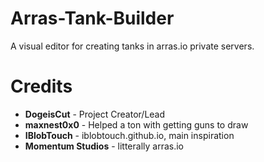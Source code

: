 # Arras-Tank-Builder
A visual editor for creating tanks in arras.io private servers.

# Credits
- **DogeisCut** - Project Creator/Lead
- **maxnest0x0** - Helped a ton with getting guns to draw
- **IBlobTouch** - iblobtouch.github.io, main inspiration
- **Momentum Studios** - litterally arras.io
